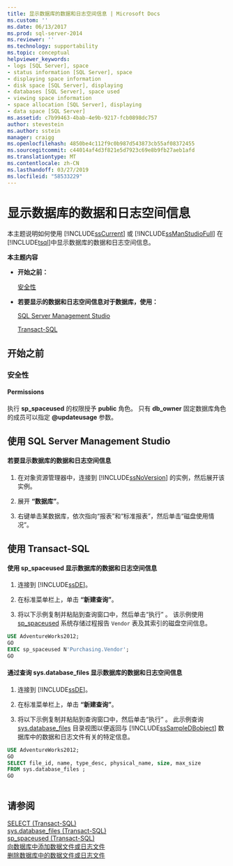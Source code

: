 ```yaml
---
title: 显示数据库的数据和日志空间信息 | Microsoft Docs
ms.custom: ''
ms.date: 06/13/2017
ms.prod: sql-server-2014
ms.reviewer: ''
ms.technology: supportability
ms.topic: conceptual
helpviewer_keywords:
- logs [SQL Server], space
- status information [SQL Server], space
- displaying space information
- disk space [SQL Server], displaying
- databases [SQL Server], space used
- viewing space information
- space allocation [SQL Server], displaying
- data space [SQL Server]
ms.assetid: c7b99463-4bab-4e9b-9217-fcb0898dc757
author: stevestein
ms.author: sstein
manager: craigg
ms.openlocfilehash: 4850be4c112f9c0b987d543873cb55af08372455
ms.sourcegitcommit: c44014af4d3f821e5d7923c69e8b9fb27aeb1afd
ms.translationtype: MT
ms.contentlocale: zh-CN
ms.lasthandoff: 03/27/2019
ms.locfileid: "58533229"
---
```

# <a name="display-data-and-log-space-information-for-a-database"></a>显示数据库的数据和日志空间信息
  本主题说明如何使用 [!INCLUDE[ssCurrent](../../includes/sscurrent-md.md)] 或 [!INCLUDE[ssManStudioFull](../../includes/ssmanstudiofull-md.md)] 在 [!INCLUDE[tsql](../../includes/tsql-md.md)]中显示数据库的数据和日志空间信息。  
  
 **本主题内容**  
  
-   **开始之前：**  
  
     [安全性](#Security)  
  
-   **若要显示的数据和日志空间信息对于数据库，使用：**  
  
     [SQL Server Management Studio](#SSMSProcedure)  
  
     [Transact-SQL](#TsqlProcedure)  
  
##  <a name="BeforeYouBegin"></a> 开始之前  
  
###  <a name="Security"></a> 安全性  
  
####  <a name="Permissions"></a> Permissions  
 执行 **sp_spaceused** 的权限授予 **public** 角色。 只有 **db_owner** 固定数据库角色的成员可以指定 **@updateusage** 参数。  
  
##  <a name="SSMSProcedure"></a> 使用 SQL Server Management Studio  
  
#### <a name="to-display-data-and-log-space-information-for-a-database"></a>若要显示数据库的数据和日志空间信息  
  
1.  在对象资源管理器中，连接到 [!INCLUDE[ssNoVersion](../../includes/ssnoversion-md.md)] 的实例，然后展开该实例。  
  
2.  展开 **“数据库”**。  
  
3.  右键单击某数据库，依次指向“报表”和“标准报表”，然后单击“磁盘使用情况”。  
  
##  <a name="TsqlProcedure"></a> 使用 Transact-SQL  
  
#### <a name="to-display-data-and-log-space-information-for-a-database-by-using-spspaceused"></a>使用 sp_spaceused 显示数据库的数据和日志空间信息  
  
1.  连接到 [!INCLUDE[ssDE](../../includes/ssde-md.md)]。  
  
2.  在标准菜单栏上，单击 **“新建查询”**。  
  
3.  将以下示例复制并粘贴到查询窗口中，然后单击“执行” 。 该示例使用 [sp_spaceused](/sql/relational-databases/system-stored-procedures/sp-spaceused-transact-sql) 系统存储过程报告 `Vendor` 表及其索引的磁盘空间信息。  
  
```sql  
USE AdventureWorks2012;  
GO  
EXEC sp_spaceused N'Purchasing.Vendor';  
GO  
```  
  
#### <a name="to-display-data-and-log-space-information-for-a-database-by-querying-sysdatabasefiles"></a>通过查询 sys.database_files 显示数据库的数据和日志空间信息  
  
1.  连接到 [!INCLUDE[ssDE](../../includes/ssde-md.md)]。  
  
2.  在标准菜单栏上，单击 **“新建查询”**。  
  
3.  将以下示例复制并粘贴到查询窗口中，然后单击“执行” 。 此示例查询 [sys.database_files](/sql/relational-databases/system-catalog-views/sys-database-files-transact-sql) 目录视图以便返回与 [!INCLUDE[ssSampleDBobject](../../includes/sssampledbobject-md.md)] 数据库中的数据和日志文件有关的特定信息。  
  
```sql  
USE AdventureWorks2012;  
GO  
SELECT file_id, name, type_desc, physical_name, size, max_size  
FROM sys.database_files ;  
GO  
  
```  
  
## <a name="see-also"></a>请参阅  
 [SELECT (Transact-SQL)](/sql/t-sql/queries/select-transact-sql)   
 [sys.database_files (Transact-SQL)](/sql/relational-databases/system-catalog-views/sys-database-files-transact-sql)   
 [sp_spaceused (Transact-SQL)](/sql/relational-databases/system-stored-procedures/sp-spaceused-transact-sql)   
 [向数据库中添加数据文件或日志文件](add-data-or-log-files-to-a-database.md)   
 [删除数据库中的数据文件或日志文件](delete-data-or-log-files-from-a-database.md)  
  
  
